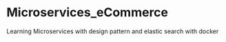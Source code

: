 # Microservices_eCommerce
Learning Microservices with design pattern and elastic search with docker
